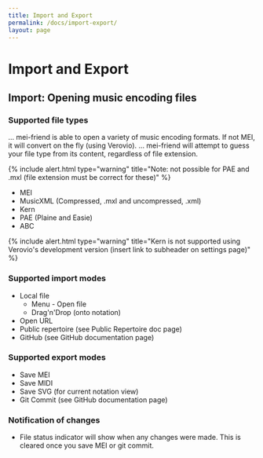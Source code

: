 ```yaml
---
title: Import and Export
permalink: /docs/import-export/
layout: page 
---
```

# Import and Export

## Import: Opening music encoding files

### Supported file types

... mei-friend is able to open a variety of music encoding formats. If not MEI, it will convert on the fly (using Verovio). 
... mei-friend will attempt to guess your file type from its content, regardless of file extension. 

{% include alert.html type="warning" title="Note: not possible for PAE and .mxl (file extension must be correct for these)" %}


* MEI
* MusicXML (Compressed, .mxl and uncompressed, .xml)
* Kern 
* PAE (Plaine and Easie)
* ABC

{% include alert.html type="warning" title="Kern is not supported using Verovio's development version (insert link to subheader on settings page)" %}

### Supported import modes

* Local file
    * Menu - Open file
    * Drag'n'Drop (onto notation)
* Open URL
* Public repertoire (see Public Repertoire doc page)
* GitHub (see GitHub documentation page)

### Supported export modes

* Save MEI
* Save MIDI
* Save SVG (for current notation view)
* Git Commit (see GitHub documentation page)

### Notification of changes
* File status indicator will show when any changes were made. This is cleared once you save MEI or git commit.


